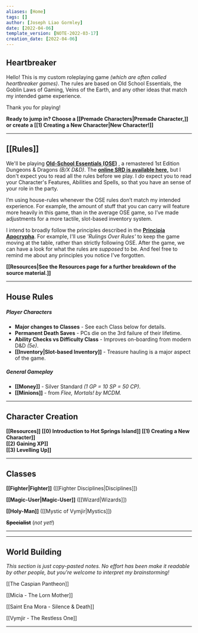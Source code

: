```yaml
---
aliases: [Home]
tags: []
author: [Joseph Liao Gormley]
date: [2022-04-06]
template_version: [NOTE-2022-03-17]
creation_date: [2022-04-06]
---
```

## Heartbreaker
Hello! This is my custom roleplaying game *(which are often called heartbreaker games)*. The rules are based on Old School Essentials, the Goblin Laws of Gaming, Veins of the Earth, and any other ideas that match my intended game experience.

Thank you for playing!

**Ready to jump in? Choose a  [[Premade Characters|Premade Character,]] or create a  [[1) Creating a New Character|New Character!]]**
___
## [[Rules]]
We'll be playing [**Old-School Essentials (OSE)**](https://www.drivethrurpg.com/product/272802/OldSchool-Essentials-Basic-Rules) , a remastered 1st Edition Dungeons & Dragons *(B/X D&D)*. The [**online SRD is available here,**](https://oldschoolessentials.necroticgnome.com/srd/) but I don't expect you to read all the rules before we play. I *do* expect you to read your Character's Features, Abilities and Spells, so that you have an sense of your role in the party.

I’m using house-rules whenever the OSE rules don’t match my intended experience. For example, the amount of stuff that you can carry will feature more heavily in this game, than in the average OSE game, so I’ve made adjustments for a more tactile, slot-based inventory system.

I intend to broadly follow the principles described in the [**Principia Apocrypha**](https://lithyscaphe.blogspot.com/p/principia-apocrypha.html). For example, I'll use *'Rulings Over Rules'* to keep the game moving at the table, rather than strictly following OSE. After the game, we can have a look for what the rules are *supposed* to be. And feel free to remind me about any principles you notice I've forgotten.

**[[Resources|See the Resources page for a further breakdown of the source material.]]**
___
## House Rules
##### Player Characters
- **Major changes to Classes** - See each Class below for details.
- **Permanent Death Saves** - PCs die on the 3rd failure of their lifetime.
- **Ability Checks vs Difficulty Class** - Improves on-boarding from modern D&D *(5e)*.
- **[[Inventory|Slot-based Inventory]]** - Treasure hauling is a major aspect of the game.
##### General Gameplay
- **[[Money]]** - Silver Standard *(1 GP = 10 SP = 50 CP)*.
- **[[Minions]]** - from *Flee, Mortals! by MCDM.*
___
## Character Creation
**[[Resources]]
[[0) Introduction to Hot Springs Island]]
[[1) Creating a New Character]]<br>[[2) Gaining XP]]<br>[[3) Levelling Up]]**<br>
___
## Classes
**[[Fighter|Fighter]]** ([[Fighter Disciplines|Disciplines]])
<!-- Mystic, Gish, Thief, Face/Bard -->

**[[Magic-User|Magic-User]]** ([[Wizard|Wizards]])

**[[Holy-Man]]** ([[Mystic of Vymjir|Mystics]])

**~~Specialist~~** (*not yet!*)
<br>

___


___
## World Building
*This section is just copy-pasted notes. No effort has been make it readable by other people, but you're welcome to interpret my brainstorming!*

[[The Caspian Pantheon]]

[[Micia - The Lorn Mother]]

[[Saint Ena Mora - Silence & Death]]

[[Vymjir - The Restless One]]

---

